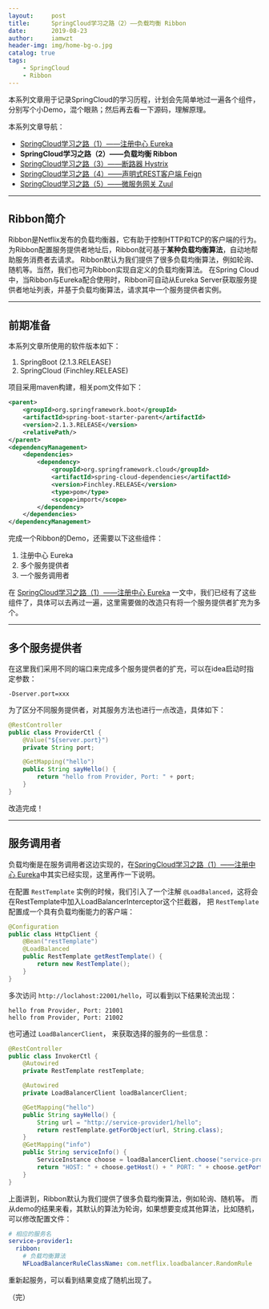 ```yaml
---
layout:     post
title:      SpringCloud学习之路（2）——负载均衡 Ribbon
date:       2019-08-23
author:     iamwzt
header-img: img/home-bg-o.jpg
catalog: true
tags:
    - SpringCloud
    - Ribbon
---
```


本系列文章用于记录SpringCloud的学习历程，计划会先简单地过一遍各个组件，分别写个小Demo，混个眼熟；然后再去看一下源码，理解原理。

本系列文章导航：
- [SpringCloud学习之路（1）——注册中心 Eureka](https://iamwzt.github.io/2019/08/22/SpringCloud%E5%AD%A6%E4%B9%A0%E4%B9%8B%E8%B7%AF-1-%E6%B3%A8%E5%86%8C%E4%B8%AD%E5%BF%83-Eureka/)
- **SpringCloud学习之路（2）——负载均衡 Ribbon**
- [SpringCloud学习之路（3）——断路器 Hystrix](https://iamwzt.github.io/2019/08/23/SpringCloud%E5%AD%A6%E4%B9%A0%E4%B9%8B%E8%B7%AF-3-%E6%96%AD%E8%B7%AF%E5%99%A8-Hystrix/)
- [SpringCloud学习之路（4）——声明式REST客户端 Feign](https://iamwzt.github.io/2019/08/24/SpringCloud%E5%AD%A6%E4%B9%A0%E4%B9%8B%E8%B7%AF-4-%E5%A3%B0%E6%98%8E%E5%BC%8FREST%E5%AE%A2%E6%88%B7%E7%AB%AF-Feign/)
- [SpringCloud学习之路（5）——微服务网关 Zuul](https://iamwzt.github.io/2019/08/27/SpringCloud%E5%AD%A6%E4%B9%A0%E4%B9%8B%E8%B7%AF-5-%E5%BE%AE%E6%9C%8D%E5%8A%A1%E7%BD%91%E5%85%B3-Zuul/)

---

## Ribbon简介
Ribbon是Netflix发布的负载均衡器，它有助于控制HTTP和TCP的客户端的行为。
为Ribbon配置服务提供者地址后，Ribbon就可基于**某种负载均衡算法**，自动地帮助服务消费者去请求。
Ribbon默认为我们提供了很多负载均衡算法，例如轮询、随机等。当然，我们也可为Ribbon实现自定义的负载均衡算法。
在Spring Cloud中，当Ribbon与Eureka配合使用时，Ribbon可自动从Eureka Server获取服务提供者地址列表，并基于负载均衡算法，请求其中一个服务提供者实例。

---

## 前期准备
本系列文章所使用的软件版本如下：
1. SpringBoot (2.1.3.RELEASE)
2. SpringCloud (Finchley.RELEASE)

项目采用maven构建，相关pom文件如下：
```xml
<parent>
    <groupId>org.springframework.boot</groupId>
    <artifactId>spring-boot-starter-parent</artifactId>
    <version>2.1.3.RELEASE</version>
    <relativePath/>
</parent>
<dependencyManagement>
    <dependencies>
        <dependency>
            <groupId>org.springframework.cloud</groupId>
            <artifactId>spring-cloud-dependencies</artifactId>
            <version>Finchley.RELEASE</version>
            <type>pom</type>
            <scope>import</scope>
        </dependency>
    </dependencies>
</dependencyManagement>
```

完成一个Ribbon的Demo，还需要以下这些组件：
1. 注册中心 Eureka
2. 多个服务提供者
3. 一个服务调用者

在 [SpringCloud学习之路（1）——注册中心 Eureka](https://iamwzt.github.io/2019/08/22/SpringCloud%E5%AD%A6%E4%B9%A0%E4%B9%8B%E8%B7%AF-1-%E6%B3%A8%E5%86%8C%E4%B8%AD%E5%BF%83-Eureka/) 一文中，我们已经有了这些组件了，具体可以去再过一遍，这里需要做的改造只有将一个服务提供者扩充为多个。

---

## 多个服务提供者
在这里我们采用不同的端口来完成多个服务提供者的扩充，可以在idea启动时指定参数：
```
-Dserver.port=xxx
```

为了区分不同服务提供者，对其服务方法也进行一点改造，具体如下：
```java
@RestController
public class ProviderCtl {
    @Value("${server.port}")
    private String port;

    @GetMapping("hello")
    public String sayHello() {
        return "hello from Provider, Port: " + port;
    }
}
```
改造完成！

---

## 服务调用者
负载均衡是在服务调用者这边实现的，在[SpringCloud学习之路（1）——注册中心 Eureka](https://iamwzt.github.io/2019/08/22/SpringCloud%E5%AD%A6%E4%B9%A0%E4%B9%8B%E8%B7%AF-1-%E6%B3%A8%E5%86%8C%E4%B8%AD%E5%BF%83-Eureka/)中其实已经实现，这里再作一下说明。

在配置 `RestTemplate` 实例的时候，我们引入了一个注解 `@LoadBalanced`，这将会在RestTemplate中加入LoadBalancerInterceptor这个拦截器，
把 `RestTemplate` 配置成一个具有负载均衡能力的客户端：
```java
@Configuration
public class HttpClient {
    @Bean("restTemplate")
    @LoadBalanced
    public RestTemplate getRestTemplate() {
        return new RestTemplate();
    }
}
```

多次访问 `http://loclahost:22001/hello`，可以看到以下结果轮流出现：
```
hello from Provider, Port: 21001
hello from Provider, Port: 21002
```

也可通过 `LoadBalancerClient`， 来获取选择的服务的一些信息：
```java
@RestController
public class InvokerCtl {
    @Autowired
    private RestTemplate restTemplate;

    @Autowired
    private LoadBalancerClient loadBalancerClient;

    @GetMapping("hello")
    public String sayHello() {
        String url = "http://service-provider1/hello";
        return restTemplate.getForObject(url, String.class);
    }
    @GetMapping("info")
    public String serviceInfo() {
        ServiceInstance choose = loadBalancerClient.choose("service-provider1");
        return "HOST: " + choose.getHost() + " PORT: " + choose.getPort();
    }
}
```

上面讲到，Ribbon默认为我们提供了很多负载均衡算法，例如轮询、随机等。
而从demo的结果来看，其默认的算法为轮询，如果想要变成其他算法，比如随机，可以修改配置文件：
```yaml
# 相应的服务名
service-provider1:
  ribbon:
    # 负载均衡算法
    NFLoadBalancerRuleClassName: com.netflix.loadbalancer.RandomRule
```
重新起服务，可以看到结果变成了随机出现了。

（完）
